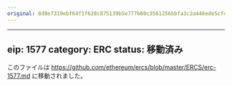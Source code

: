 ```yaml
---
original: 8d0e7319ebf64f1f628c875139b5e777b60c3561256bbfa3c2a446ede5cfe3ad
---
```


---
eip: 1577
category: ERC
status: 移動済み
---

このファイルは https://github.com/ethereum/ercs/blob/master/ERCS/erc-1577.md に移動されました。